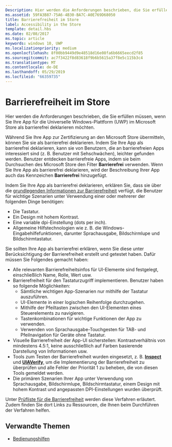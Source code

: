 ```yaml
---
Description: Hier werden die Anforderungen beschrieben, die Sie erfüllen müssen, wenn Sie Ihre App für die Universelle Windows-Plattform (UWP) im Microsoft Store als barrierefrei deklarieren möchten.
ms.assetid: 59FA3B87-75A6-4B30-BA7C-A0E769D68050
title: Barrierefreiheit im Store
label: Accessibility in the Store
template: detail.hbs
ms.date: 02/08/2017
ms.topic: article
keywords: windows 10, UWP
ms.localizationpriority: medium
ms.openlocfilehash: 8f00bb9449d9e48518d16e08fa6b6665eecd2f85
ms.sourcegitcommit: ac7f3422f8d83618f9b6b5615a37f8e5c115b3c4
ms.translationtype: MT
ms.contentlocale: de-DE
ms.lasthandoff: 05/29/2019
ms.locfileid: "66359735"
---
```

# <a name="accessibility-in-the-store"></a>Barrierefreiheit im Store  



Hier werden die Anforderungen beschrieben, die Sie erfüllen müssen, wenn Sie Ihre App für die Universelle Windows-Plattform (UWP) im Microsoft Store als barrierefrei deklarieren möchten.

Während Sie Ihre App zur Zertifizierung an den Microsoft Store übermitteln, können Sie sie als barrierefrei deklarieren. Indem Sie Ihre App als barrierefrei deklarieren, kann sie von Benutzern, die an barrierefreien Apps interessiert sind (z. B. Benutzer mit Sehschwächen), leichter gefunden werden. Benutzer entdecken barrierefreie Apps, indem sie beim Durchsuchen des Microsoft Store den Filter **Barrierefrei** verwenden. Wenn Sie Ihre App als barrierefrei deklarieren, wird der Beschreibung Ihrer App auch das Kennzeichen **Barrierefrei** hinzugefügt.

Indem Sie Ihre App als barrierefrei deklarieren, erklären Sie, dass sie über die [grundlegenden Informationen zur Barrierefreiheit](basic-accessibility-information.md) verfügt, die Benutzer für wichtige Szenarien unter Verwendung einer oder mehrerer der folgenden Dinge benötigen:

* Die Tastatur.
* Ein Design mit hohem Kontrast.
* Eine variable dpi-Einstellung (dots per inch).
* Allgemeine Hilfstechnologien wie z. B. die Windows-Eingabehilfefunktionen, darunter Sprachausgabe, Bildschirmlupe und Bildschirmtastatur.

Sie sollten Ihre App als barrierefrei erklären, wenn Sie diese unter Berücksichtigung der Barrierefreiheit erstellt und getestet haben. Dafür müssen Sie Folgendes gemacht haben:

* Alle relevanten Barrierefreiheitsinfos für UI-Elemente sind festgelegt, einschließlich Name, Rolle, Wert usw.
* Barrierefreiheit für den Tastaturzugriff implementieren. Benutzer haben so folgende Möglichkeiten:
    * Sämtliche wichtigen App-Szenarien nur mithilfe der Tastatur auszuführen.
    * UI-Elemente in einer logischen Reihenfolge durchzugehen.
    * Mithilfe der Pfeiltasten zwischen den UI-Elementen eines Steuerelements zu navigieren.
    * Tastenkombinationen für wichtige Funktionen der App zu verwenden.
    * Verwenden von Sprachausgabe-Touchgesten für TAB- und Pfeilnavigation für Geräte ohne Tastatur.
* Visuelle Barrierefreiheit der App-UI sicherstellen: Kontrastverhältnis von mindestens 4.5:1, keine ausschließlich auf Farben basierende Darstellung von Informationen usw.
* Tools zum Testen der Barrierefreiheit wurden eingesetzt, z. B. [**Inspect**](https://docs.microsoft.com/windows/desktop/WinAuto/inspect-objects) und [**UIAVerify**](https://docs.microsoft.com/windows/desktop/WinAuto/ui-automation-verify), um die Implementierung der Barrierefreiheit zu überprüfen und alle Fehler der Priorität 1 zu beheben, die von diesen Tools gemeldet werden.
* Die primären Szenarien Ihrer App unter Verwendung von Sprachausgabe, Bildschirmlupe, Bildschirmtastatur, einem Design mit hohem Kontrast und angepassten DPI-Einstellungen wurden überprüft.

Unter [Prüfliste für die Barrierefreiheit](accessibility-checklist.md) werden diese Verfahren erläutert. Zudem finden Sie dort Links zu Ressourcen, die Ihnen beim Durchführen der Verfahren helfen.

<span id="related_topics"/>

## <a name="related-topics"></a>Verwandte Themen    
* [Bedienungshilfen](accessibility.md) 
